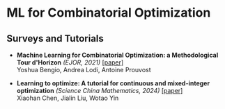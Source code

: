 # ML for Combinatorial Optimization

## Surveys and Tutorials

+ **Machine Learning for Combinatorial Optimization: a Methodological Tour d'Horizon** *(EJOR, 2021)* [[paper]](https://arxiv.org/abs/1811.06128)  
  Yoshua Bengio, Andrea Lodi, Antoine Prouvost

+ **Learning to optimize: A tutorial for continuous and mixed-integer optimization** *(Science China Mathematics, 2024)* [[paper]](https://arxiv.org/abs/2405.15251)  
  Xiaohan Chen, Jialin Liu, Wotao Yin


